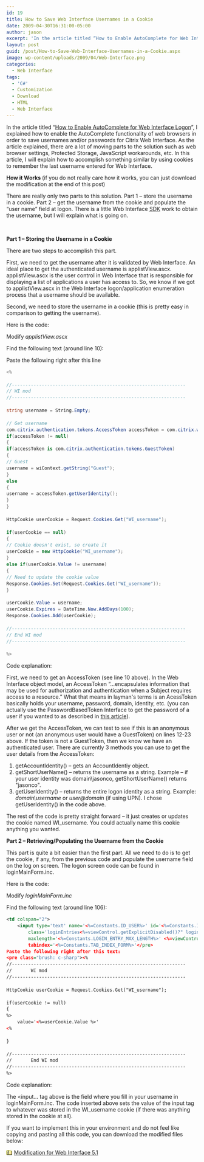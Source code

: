 ```yaml
---
id: 19
title: How to Save Web Interface Usernames in a Cookie
date: 2009-04-30T16:31:00-05:00
author: jason
excerpt: 'In the article titled “How to Enable AutoComplete for Web Interface Logon”, I explained how to enable the AutoComplete functionality of web browsers in order to save usernames and/or passwords for Citrix Web Interface.  As the article explained, there are a lot of moving parts to the solution such as web browser settings, Protected Storage, JavaScript workarounds, etc.  In this article, I will explain how to accomplish something similar by using cookies to remember the last username entered for Web Interface.'
layout: post
guid: /post/How-to-Save-Web-Interface-Usernames-in-a-Cookie.aspx
image: wp-content/uploads/2009/04/Web-Interface.png
categories:
  - Web Interface
tags:
  - 'C#'
  - Customization
  - Download
  - HTML
  - Web Interface
---
```

In the article titled “<a href="http://www.jasonconger.com/post/How-to-Enable-AutoComplete-for-Web-Interface-Logon.aspx">How to Enable AutoComplete for Web Interface Logon</a>”, I explained how to enable the AutoComplete functionality of web browsers in order to save usernames and/or passwords for Citrix Web Interface. As the article explained, there are a lot of moving parts to the solution such as web browser settings, Protected Storage, JavaScript workarounds, etc. In this article, I will explain how to accomplish something similar by using cookies to remember the last username entered for Web Interface.

<strong>How it Works </strong>(if you do not really care how it works, you can just download the modification at the end of this post)

There are really only two parts to this solution. Part 1 – store the username in a cookie. Part 2 – get the username from the cookie and populate the “user name” field at logon. There is a little Web Interface <acronym title="Software Development Kit">SDK</acronym> work to obtain the username, but I will explain what is going on.

&nbsp;

<strong>Part 1 – Storing the Username in a Cookie</strong>

There are two steps to accomplish this part.

First, we need to get the username after it is validated by Web Interface. An ideal place to get the authenticated username is applistView.ascx. applistView.ascx is the user control in Web Interface that is responsible for displaying a list of applications a user has access to. So, we know if we got to applistView.ascx in the Web Interface logon/application enumeration process that a username should be available.

Second, we need to store the username in a cookie (this is pretty easy in comparison to getting the username).

Here is the code:

Modify <em>applistView.ascx</em>

Find the following text (around line 10):

<!--#include file="../serverscripts/include.aspxf"-->

Paste the following right after this line

```c#
<%

//----------------------------------------------------------------
// WI mod
//----------------------------------------------------------------

string username = String.Empty;

// Get username
com.citrix.authentication.tokens.AccessToken accessToken = com.citrix.wi.pageutils.Authentication.authGetPrimaryAccessToken(wiContext.getWebAbstraction());
if(accessToken != null)
{
if(accessToken is com.citrix.authentication.tokens.GuestToken)
{
// Guest
username = wiContext.getString("Guest");
}
else
{
username = accessToken.getUserIdentity();
}
}

HttpCookie userCookie = Request.Cookies.Get("WI_username");

if(userCookie == null)
{
// Cookie doesn't exist, so create it
userCookie = new HttpCookie("WI_username");
}
else if(userCookie.Value != username)
{
// Need to update the cookie value
Response.Cookies.Set(Request.Cookies.Get("WI_username"));
}

userCookie.Value = username;
userCookie.Expires = DateTime.Now.AddDays(100);
Response.Cookies.Add(userCookie);

//----------------------------------------------------------------
// End WI mod
//----------------------------------------------------------------

%>
```

Code explanation:

First, we need to get an AccessToken (see line 10 above). In the Web Interface object model, an AccessToken “…encapsulates information that may be used for authorization and authentication when a Subject requires access to a resource.” What that means in layman's terms is an AcessToken basically holds your username, password, domain, identity, etc. (you can actually use the PasswordBasedToken Interface to get the password of a user if you wanted to as described in <a href="http://www.jasonconger.com/post/How-to-get-the-Username-AND-Password-of-a-user-in-Citrix-Web-Interface-40.aspx">this article</a>).

After we get the AccessToken, we can test to see if this is an anonymous user or not (an anonymous user would have a GuestToken) on lines 12-23 above. If the token is not a GuestToken, then we know we have an authenticated user. There are currently 3 methods you can use to get the user details from the AccessToken:
<ol>
	<li>getAccountIdentity() – gets an AccountIdentiy object.</li>
	<li>getShortUserName() – returns the username as a string. Example – if your user identity was domain&#92;jasonco, getShortUserName() returns "jasonco".</li>
	<li>getUserIdentity() – returns the entire logon identity as a string. Example: <em>domain&#92;username</em> or <em>user@domain</em> (if using UPN). I chose getUserIdentity() in the code above.</li>
</ol>
The rest of the code is pretty straight forward – it just creates or updates the cookie named WI_username. You could actually name this cookie anything you wanted.

<strong>Part 2 – Retrieving/Populating the Username from the Cookie</strong>

This part is quite a bit easier than the first part. All we need to do is to get the cookie, if any, from the previous code and populate the username field on the log on screen. The logon screen code can be found in loginMainForm.inc.

Here is the code:

Modify <em>loginMainForm.inc</em>

Find the following text (around line 106):
```xml
<td colspan="2">
    <input type='text' name='<%=Constants.ID_USER%>' id='<%=Constants.ID_USER%>'
        class='loginEntries<%=viewControl.getExplicitDisabled()?" loginEntriesDisabled":""%>'
        maxlength='<%=Constants.LOGIN_ENTRY_MAX_LENGTH%>' <%=viewControl.getExplicitDisabledStr()%>
        tabindex='<%=Constants.TAB_INDEX_FORM%>'</pre>
Paste the following right after this text:
<pre class="brush: c-sharp"><%
//----------------------------------------------------------------
//       WI mod
//----------------------------------------------------------------

HttpCookie userCookie = Request.Cookies.Get("WI_username");

if(userCookie != null)
{
%>
    value='<%=userCookie.Value %>'
<%

}

//----------------------------------------------------------------
//       End WI mod
//----------------------------------------------------------------
%>
```

Code explanation:

The <input… tag above is the field where you fill in your username in loginMainForm.inc. The code inserted above sets the value of the input tag to whatever was stored in the WI_username cookie (if there was anything stored in the cookie at all).

If you want to implement this in your environment and do not feel like copying and pasting all this code, you can download the modified files below:

<img src="/assets/images/zip_small.gif" alt="download" align="absBottom" /> <a href="http://www.jasonconger.com/downloads/2009/5/WI51_Cookie_Mod.zip">Modification for Web Interface 5.1</a>